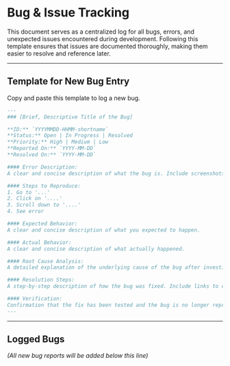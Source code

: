 # Bug & Issue Tracking

This document serves as a centralized log for all bugs, errors, and unexpected issues encountered during development. Following this template ensures that issues are documented thoroughly, making them easier to resolve and reference later.

---

## Template for New Bug Entry

Copy and paste this template to log a new bug.

```markdown
---
### [Brief, Descriptive Title of the Bug]

**ID:** `YYYYMMDD-HHMM-shortname`
**Status:** Open | In Progress | Resolved
**Priority:** High | Medium | Low
**Reported On:** `YYYY-MM-DD`
**Resolved On:** `YYYY-MM-DD`

#### Error Description:
A clear and concise description of what the bug is. Include screenshots or error messages if applicable.

#### Steps to Reproduce:
1. Go to '...'
2. Click on '....'
3. Scroll down to '....'
4. See error

#### Expected Behavior:
A clear and concise description of what you expected to happen.

#### Actual Behavior:
A clear and concise description of what actually happened.

#### Root Cause Analysis:
A detailed explanation of the underlying cause of the bug after investigation.

#### Resolution Steps:
A step-by-step description of how the bug was fixed. Include links to code commits if possible.

#### Verification:
Confirmation that the fix has been tested and the bug is no longer reproducible.
---
```

---
## Logged Bugs

*(All new bug reports will be added below this line)* 